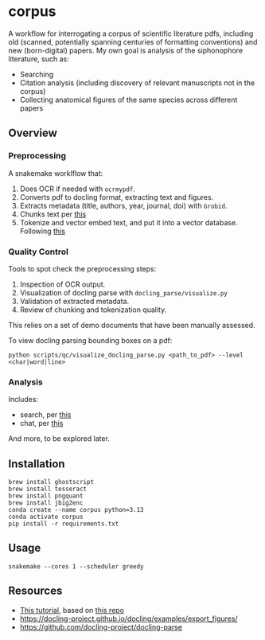 # corpus

A workflow for interrogating a corpus of scientific literature pdfs, including old (scanned, potentially spanning centuries of formatting conventions) and new (born-digital) papers. My own goal is analysis of the siphonophore literature, such as:

- Searching
- Citation analysis (including discovery of relevant manuscripts not in the corpus)
- Collecting anatomical figures of the same species across different papers

## Overview

### Preprocessing

A snakemake worklflow that:

1. Does OCR if needed with `ocrmypdf`.
2. Converts pdf to docling format, extracting text and figures.
3. Extracts metadata (title, authors, year, journal, doi) with `Grobid`.
4. Chunks text per [this](https://github.com/daveebbelaar/ai-cookbook/blob/main/knowledge/docling/2-chunking.py)
5. Tokenize and vector embed text, and put it into a vector database. Following [this](https://github.com/daveebbelaar/ai-cookbook/blob/main/knowledge/docling/3-embedding.py)

### Quality Control

Tools to spot check the preprocessing steps:
1. Inspection of OCR output.
2. Visualization of docling parse with `docling_parse/visualize.py`
3. Validation of extracted metadata.
4. Review of chunking and tokenization quality.

This relies on a set of demo documents that have been manually assessed.

To view docling parsing bounding boxes on a pdf:

```
python scripts/qc/visualize_docling_parse.py <path_to_pdf> --level <char|word|line>
```


### Analysis

Includes:

- search, per [this](https://github.com/daveebbelaar/ai-cookbook/blob/main/knowledge/docling/4-search.py)
- chat, per [this](https://github.com/daveebbelaar/ai-cookbook/blob/main/knowledge/docling/5-chat.py)

And more, to be explored later.


## Installation

```
brew install ghostscript
brew install tesseract
brew install pngquant
brew install jbig2enc
conda create --name corpus python=3.13
conda activate corpus
pip install -r requirements.txt
```

## Usage

```
snakemake --cores 1 --scheduler greedy

```


## Resources

- [This tutorial](https://youtu.be/9lBTS5dM27c?si=d8cS4wbY6eGXaHH1), based on [this repo](https://github.com/daveebbelaar/ai-cookbook/tree/main/knowledge/docling)
- https://docling-project.github.io/docling/examples/export_figures/
- https://github.com/docling-project/docling-parse